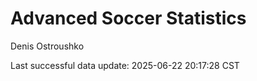 # Advanced Soccer Statistics
Denis Ostroushko

<!-- gfm -->

Last successful data update: 2025-06-22 20:17:28 CST
